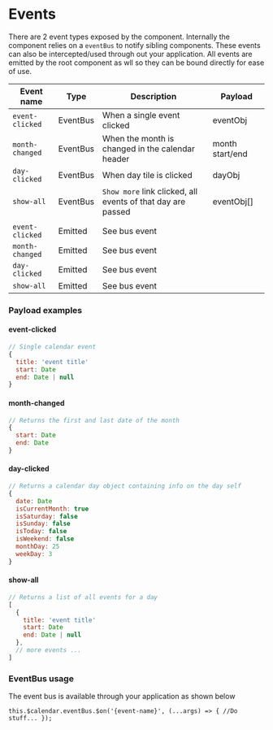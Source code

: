 # Events

There are 2 event types exposed by the component. Internally the component relies on a `eventBus` to notify sibling components.
These events can also be intercepted/used through out your application. All events are emitted by the root component as wll so they can be bound directly for ease of use.

| Event name            | Type     | Description                                                   |  Payload        |
|-----------------------|----------|---------------------------------------------------------------|-----------------|
| `event-clicked`       | EventBus | When a single event clicked                                   | eventObj        |
| `month-changed`       | EventBus | When the month is changed in the calendar header              | month start/end |
| `day-clicked`         | EventBus | When day tile is clicked                                      | dayObj          |
| `show-all`            | EventBus | `Show more` link clicked, all events of that day are passed   | eventObj[]      |
|                       |          |                                                               |                 |
| `event-clicked`       | Emitted  | See bus event                                                 |                 |
| `month-changed`       | Emitted  | See bus event                                                 |                 |
| `day-clicked`         | Emitted  | See bus event                                                 |                 |
| `show-all`            | Emitted  | See bus event                                                 |                 |


### Payload examples

#### event-clicked
```javascript
// Single calendar event
{
  title: 'event title'
  start: Date
  end: Date | null
}
```

#### month-changed
```javascript
// Returns the first and last date of the month
{
  start: Date
  end: Date
}
```

#### day-clicked
```javascript
// Returns a calendar day object containing info on the day self
{
  date: Date
  isCurrentMonth: true
  isSaturday: false
  isSunday: false
  isToday: false
  isWeekend: false
  monthDay: 25
  weekDay: 3
}
```

#### show-all

```javascript
// Returns a list of all events for a day
[
  {
    title: 'event title'
    start: Date
    end: Date | null
  },
  // more events ...
]

```

### EventBus usage

The event bus is available through your application as shown below

```
this.$calendar.eventBus.$on('{event-name}', (...args) => { //Do stuff... });
```
